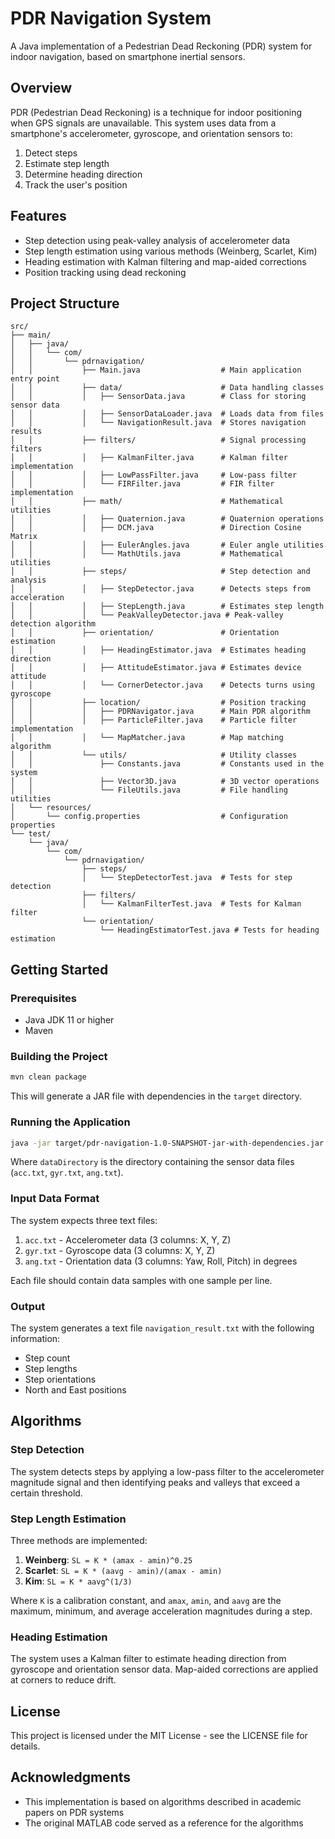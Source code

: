 # PDR Navigation System

A Java implementation of a Pedestrian Dead Reckoning (PDR) system for indoor navigation, based on smartphone inertial sensors.

## Overview

PDR (Pedestrian Dead Reckoning) is a technique for indoor positioning when GPS signals are unavailable. This system uses data from a smartphone's accelerometer, gyroscope, and orientation sensors to:

1. Detect steps
2. Estimate step length
3. Determine heading direction
4. Track the user's position

## Features

- Step detection using peak-valley analysis of accelerometer data
- Step length estimation using various methods (Weinberg, Scarlet, Kim)
- Heading estimation with Kalman filtering and map-aided corrections
- Position tracking using dead reckoning

## Project Structure

```
src/
├── main/
│   ├── java/
│   │   └── com/
│   │       └── pdrnavigation/
│   │           ├── Main.java                  # Main application entry point
│   │           ├── data/                      # Data handling classes
│   │           │   ├── SensorData.java        # Class for storing sensor data
│   │           │   ├── SensorDataLoader.java  # Loads data from files
│   │           │   └── NavigationResult.java  # Stores navigation results
│   │           ├── filters/                   # Signal processing filters
│   │           │   ├── KalmanFilter.java      # Kalman filter implementation
│   │           │   ├── LowPassFilter.java     # Low-pass filter
│   │           │   └── FIRFilter.java         # FIR filter implementation
│   │           ├── math/                      # Mathematical utilities
│   │           │   ├── Quaternion.java        # Quaternion operations
│   │           │   ├── DCM.java               # Direction Cosine Matrix
│   │           │   ├── EulerAngles.java       # Euler angle utilities
│   │           │   └── MathUtils.java         # Mathematical utilities
│   │           ├── steps/                     # Step detection and analysis
│   │           │   ├── StepDetector.java      # Detects steps from acceleration
│   │           │   ├── StepLength.java        # Estimates step length
│   │           │   └── PeakValleyDetector.java # Peak-valley detection algorithm
│   │           ├── orientation/               # Orientation estimation
│   │           │   ├── HeadingEstimator.java  # Estimates heading direction
│   │           │   ├── AttitudeEstimator.java # Estimates device attitude
│   │           │   └── CornerDetector.java    # Detects turns using gyroscope
│   │           ├── location/                  # Position tracking
│   │           │   ├── PDRNavigator.java      # Main PDR algorithm
│   │           │   ├── ParticleFilter.java    # Particle filter implementation
│   │           │   └── MapMatcher.java        # Map matching algorithm
│   │           └── utils/                     # Utility classes
│   │               ├── Constants.java         # Constants used in the system
│   │               ├── Vector3D.java          # 3D vector operations
│   │               └── FileUtils.java         # File handling utilities
│   └── resources/
│       └── config.properties                  # Configuration properties
└── test/
    └── java/
        └── com/
            └── pdrnavigation/
                ├── steps/
                │   └── StepDetectorTest.java  # Tests for step detection
                ├── filters/
                │   └── KalmanFilterTest.java  # Tests for Kalman filter
                └── orientation/
                    └── HeadingEstimatorTest.java # Tests for heading estimation
```

## Getting Started

### Prerequisites

- Java JDK 11 or higher
- Maven

### Building the Project

```bash
mvn clean package
```

This will generate a JAR file with dependencies in the `target` directory.

### Running the Application

```bash
java -jar target/pdr-navigation-1.0-SNAPSHOT-jar-with-dependencies.jar [dataDirectory]
```

Where `dataDirectory` is the directory containing the sensor data files (`acc.txt`, `gyr.txt`, `ang.txt`).

### Input Data Format

The system expects three text files:

1. `acc.txt` - Accelerometer data (3 columns: X, Y, Z)
2. `gyr.txt` - Gyroscope data (3 columns: X, Y, Z)
3. `ang.txt` - Orientation data (3 columns: Yaw, Roll, Pitch) in degrees

Each file should contain data samples with one sample per line.

### Output

The system generates a text file `navigation_result.txt` with the following information:

- Step count
- Step lengths
- Step orientations
- North and East positions

## Algorithms

### Step Detection

The system detects steps by applying a low-pass filter to the accelerometer magnitude signal and then identifying peaks and valleys that exceed a certain threshold.

### Step Length Estimation

Three methods are implemented:

1. **Weinberg**: `SL = K * (amax - amin)^0.25`
2. **Scarlet**: `SL = K * (aavg - amin)/(amax - amin)`
3. **Kim**: `SL = K * aavg^(1/3)`

Where `K` is a calibration constant, and `amax`, `amin`, and `aavg` are the maximum, minimum, and average acceleration magnitudes during a step.

### Heading Estimation

The system uses a Kalman filter to estimate heading direction from gyroscope and orientation sensor data. Map-aided corrections are applied at corners to reduce drift.

## License

This project is licensed under the MIT License - see the LICENSE file for details.

## Acknowledgments

- This implementation is based on algorithms described in academic papers on PDR systems
- The original MATLAB code served as a reference for the algorithms
